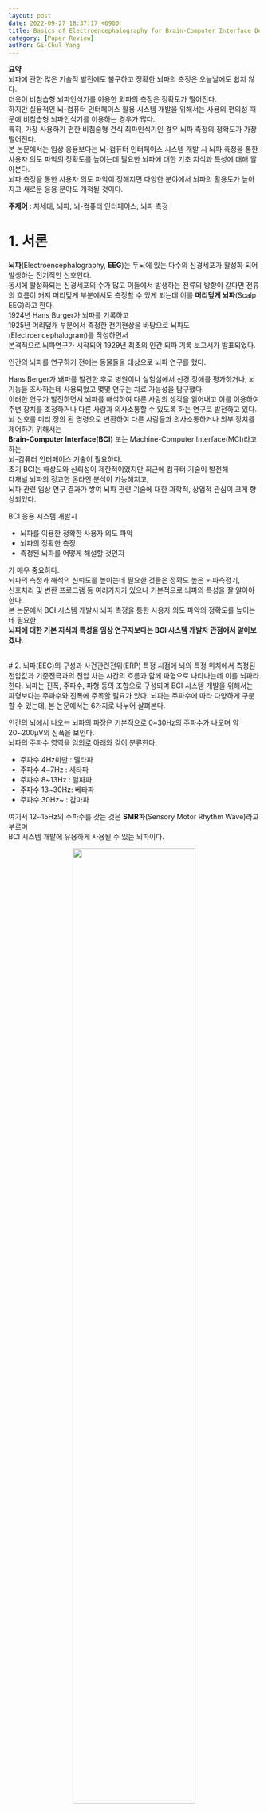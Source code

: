 ```yaml
---
layout: post
date: 2022-09-27 18:37:17 +0900
title: Basics of Electroencephalography for Brain-Computer Interface Developer
category: [Paper Review]
author: Gi-Chul Yang
---
```


**요약**  
뇌파에 관한 많은 기술적 발전에도 불구하고 정확한 뇌파의 측정은 오늘날에도 쉽지 않다.  
더욱이 비침습형 뇌파인식기를 이용한 외파의 측정은 정확도가 떨어진다.  
하지만 실용적인 뇌-컴퓨터 인터페이스 활용 시스템 개발을 위해서는 사용의 편의성 때문에 비침습형 뇌파인식기를 이용하는 경우가 많다.  
특히, 가장 사용하기 편한 비침습형 건식 최파인식기인 경우 뇌파 측정의 정확도가 가장 떨어진다.  
본 논문에서는 임상 응용보다는 뇌-컴퓨터 인터페이스 시스템 개발 시 뇌파 측정을 통한 사용자 의도 파악의 정확도를 높이는데 필요한 뇌파에 대한 기초 지식과 특성에 대해 알아본다.  
뇌파 측정을 통한 사용자 의도 파악이 정해지면 다양한 분야에서 뇌파의 활용도가 높아지고 새로운 응용 분야도 개척될 것이다.  

**주제어** : 차세대, 뇌파, 뇌-컴퓨터 인터페이스, 뇌파 측정

# 1. 서론
**뇌파**(Electroencephalography, **EEG**)는 두뇌에 있는 다수의 신경세포가 활성화 되어 발생하는 전기적인 신호인다.  
동시에 활성화되는 신경세포의 수가 많고 이들에서 발생하는 전류의 방향이 같다면 전류의 흐름이 커져 머리덮게 부분에서도 측정할 수 있게 되는데 이를 **머리덮게 뇌파**(Scalp EEG)라고 한다.  
1924년 Hans Burger가 뇌파를 기록하고  
1925년 머리덮개 부분에서 측정한 전기현상을 바탕으로 뇌파도(Electroencephalogram)를 작성하면서  
본격적으로 뇌파연구가 시작되어 1929년 최초의 인간 되파 기록 보고서가 발표되었다.  

인간의 뇌파를 연구하기 전에는 동물들을 대상으로 뇌파 연구를 했다.  

Hans Berger가 놰파를 발견한 후로 병원이나 실험실에서 신경 장애를 평가하거나, 
뇌 기능을 조사하는데 사용되었고 몇몇 연구는 치료 가능성을 탐구했다.  
이러한 연구가 발전하면서 뇌파를 해석하여 다른 사람의 생각을 읽어내고 이를 이용하여 주변 장치를 조정하거나 다른 사람과 의사소통할 수 있도록 하는 연구로 발전하고 있다.  
뇌 신호를 미리 정의 된 명령으로 변환하여 다른 사람들과 의사소통하거나 외부 장치를 제어하기 위해서는  
**Brain-Computer Interface(BCI)** 또는 Machine-Computer Interface(MCI)라고 하는  
뇌-컴퓨터 인터페이스 기술이 필요하다.  
초기 BCI는 해상도와 신뢰성이 제한적이었지만 최근에 컴퓨터 기술이 발전해  
다채널 뇌파의 정교한 온라인 분석이 가능해지고,  
뇌파 관련 임상 연구 결과가 쌓여 뇌파 관련 기술에 대한 과학적, 상업적 관심이 크게 향상되었다.  

BCI 응용 시스템 개발시 
- 뇌파를 이용한 정확한 사용자 의도 파악
- 뇌파의 정확한 측정
- 측정된 뇌파를 어떻게 해설할 것인지

가 매우 중요하다.  
뇌파의 측정과 해석의 신뢰도를 높이는데 필요한 것들은 정확도 높은 뇌파측정기,  
신호처리 및 변환 프로그램 등 여러가지가 있으나 기본적으로 뇌파의 특성을 잘 알아야 한다.  
본 논문에서 BCI 시스템 개발시 뇌파 측정을 통한 사용자 의도 파악의 정확도를 높이는데 필요한  
**뇌파에 대한 기본 지식과 특성을 임상 연구자보다는 BCI 시스템 개발자 관점에서 알아보겠다.**  

<br/>
# 2. 뇌파(EEG)의 구성과 사건관련전위(ERP)
특정 시점에 뇌의 특정 위치에서 측정된 전압값과 기준전극과의 전압 차는 시간의 흐름과 함께 파형으로 나타나는데 이를 뇌파라 한다.  
뇌파는 진폭, 주파수, 파형 등의 조합으로 구성되며 BCI 시스템 개발을 위해서는 파형보다는 주파수와 진폭에 주목할 필요가 있다.  
뇌파는 주파수에 따라 다양하게 구분할 수 있는데, 본 논문에서는 6가지로 나누어 살펴본다.  

인간의 뇌에서 나오는 뇌파의 파장은 기본적으로 0~30Hz의 주파수가 나오며 약 20~200µV의 진폭을 보인다.  
뇌파의 주파수 영역을 임의로 아래와 같이 분류한다.
- 주파수 4Hz미만 : 델타파
- 주파수 4~7Hz  : 세타파
- 주파수 8~13Hz : 알파파
- 주파수 13~30Hz: 베타파
- 주파수 30Hz~  : 감마파

여기서 12~15Hz의 주파수를 갖는 것은 **SMR파**(Sensory Motor Rhythm Wave)라고 부르며  
BCI 시스템 개발에 유용하게 사용될 수 있는 뇌파이다.  
<p align='center'><img style='width: 70%' src='../../../../assets/img/Paper_Review/Basic_BCI/Basic_BCI_0.png'/></p>

**사건관련전위**(Event-related potential; **ERP**)는 특정 자극 정보(소리, 영상 등)에 의해 발생하는  
**유발전이**(Evoked Potential; **EP**) 중에서 인지적 처리가 요구되는 상황에서 발생하는 뇌파이다.  
ERP는 발생 시간을 통제할 수 있어서 잘 측정한다면 사용자의 의도를 파악하는데 유용하게 쓰일 수 있는 신호로  
반응시간과 극성을 기준으로 구분하여 명명한다.  
ERP 파형 성분의 극성은 P로 나타내는 양전위와 N으로 나타내는 음전위가 있다.  
ERP는 이러한 극성과 반응시간을 이용하여,  
(청각)자극 제시 후 약 50ms 후에 최곳값이 양전위인 경우 **P50**이라 부르고  
자극 제시후 약 100ms 후에 최곳값이 음전위인 경우 **N100**라 부른다.  
이런 ERP는 P50, P200, P300, N100, N170, N200등 다양한데  
**P300**은 대표적인 ERP로 개수를 세거나 버튼을 누르는 등의 행동이 요구될 때  
이마엽과 마루엽(두정엽) 사이에서 발생한다.  
**N170**은 얼굴과 관련된 자극으로 뒤통수엽(후두엽)에서 크게 나타난다.  

운동관련전위(Movements Related Cortical Potentials; MRCPs)는 몸의 움직임 시작 1500~200ms 전부터  
나타나는 뇌전위로 근육이 수축하기 200~500ms전에 나타나는 Bereitschafts Potential(BP)와  
BP 발생후 500~50ms 사이에 운동의 계획과 관련하여 발생하는 Negative Slope(NS),  
그리고 운동 시작 50ms 후에 발생하는 Motor Potential(MP)로 구성된다.  

<br/>
# 3. BCI 시스템 개발시 주목할 뇌파의 발생 위치
뇌파는 뇌의 다양한 영역에서 발생하기 때문에 뇌의 영역을 구분하여 설명할 필요가 있다.  
뇌의 영역 구분과 이데 대한 설명은 브로드만이 구성한 브로드만 영역을 이용한다.
<p align='center'><img style='width: 70%' src='../../../../assets/img/Paper_Review/Basic_BCI/Basic_BCI_1.png'/></p>

Brodmann area는 대뇌의 피질에 있는 영역으로,  
세포구축(Cytoarchitecture) 즉 세포의 구조와 구성에 따라  
겉질47개와 속질 5개 영역을 포함하여 총 52개 영역을 정의하고 위 그림과 같이 번호를 부여한다.  

속질 5개의 영역은 뇌의 안쪽에 위치하며 기분, 사고, 운동 통합 등 종합 인지 기능인 집행기능을 담당한다.  
하지만 비침습형 뇌파인식기를 이용한 뇌파의 측정시 속질에서 발생하는 뇌파는 측정이 어려우므로  
BCI 시스템 개발시 주목할 뇌파의 발생 위치는 겉질 영역이다.  
겉질은 크게 보면 아래 그림과 같이 전두엽이라고 하는 이마엽(**Frontal Lobe**),  
두정엽이라고 하는 마루엽(**Parietal Lobe**), 측두엽이라고 하는 관자엽(**Temporal Lobe**),  
그리고 후두엽이라고 하는 뒤통수엽(**Occipital Lobe**) 이렇게 4부분으로 나누어 볼 수 있다.  
<p align='center'><img style='width: 70%' src='../../../../assets/img/Paper_Review/Basic_BCI/Basic_BCI_2.jpeg'/></p>

이마엽(Frontal Lobe)은 계획, 판단, 창의성, 추론 등을 포함한 고차원적 사회적 행동과 관련이 있다.  
이마엽은 브로드만 영역의 9, 44, 45, 46 등이 집행기능(Executive Function)과 관계가 있고,  
브로드만 영역의 8, 32, 44, 45번은 운동기능(Motor Function)과도 관계가 깊다.  
마루엽(Parietal Lobe)에 있는 1, 2, 3번 영역은 여러 감각정보들을 받아들이는 역할을 하는  
일차 몸감각영역이고 이를 단면으로 잘라 놓고 보면 뇌의 아래 쪽에서 위쪽으로 가면서  
혀, 입술, 코, 눈, 손, 몸통 순으로 대응되어 있으며 입술과 손가락은 넓은 대응 부분을 차지한다.  

5, 7번 영역은 몸감각연합영역(Somesthetic Association Area)이다.  
미각은 43번 영역에서 담당한다.  
중요한 자극에 집중하고 선택하는 능력인 주의(Attention)는 7번과 39번 영역과 관계가 깊다.  
관자엽(Temporal Lobe)은 청각, 후각 등과 관련이 있다.  
브로드만 영역의 22, 41, 42 등이 청각정보를 받아들이고 해석하는 역할을 수행한다.  
뒤통수엽(Occipital Lobe)은 시각기능(Visual Function)과 관련이 깊다.  
17, 18, 19번 영역이 이에 해당한다.  
<p align='center'><img style='width: 70%' src='../../../../assets/img/Paper_Review/Basic_BCI/Basic_BCI_3.png'/></p>

<br/>
# 4. BCI 시스템 개발시 주목할 잡파
두피에서 뇌파인식기를 이용하여 측정된 신호가 모두 뇌에서 발생한 신호가 아닐 수 있다.  
이처럼 두피에서 뇌파인식기를 이용하여 측정된 신호이지만 뇌가 아닌  
다른 곳에서 발생한 신호를 잡파(**Aritifact**)라 한다.  
잡파는 눈이나 혀움직임 또는 이 부딪치기와 같은 생리적인 요인에 의해서 발생할 수도 있고,  
주변 기계장치같은 비생리적 요인으로 인해 발생할 수도있다.  

Artifact는 뇌파보다 상대적으로 전위가 강하므로 뇌파인식기를 이용해 측정하기 쉽다.  
따라서 BCI 시스템의 효율을 높이기 위해서는 비생리적인 요인의 잡파는 제거해야 하지만  
생리적인 요인의 잡파는 잘 활용할 필요가 있다.  

- Sweat Artifact  
피부에 땀이 나 전극과 두피접촉면 사이에 저항이 변하면서 발생하는 땀잡파  

- Pulse Artifact  
두피아래 있는 동맥에 혈액이 흐를 때 발생할 수 있는 맥박잡파  

- Eyelid Flutter and Blinking Artifact  
눈을 깜빡일 때 발생하는 안검잡파  

- Eyeball Movement Artifact  
안구가 상하, 좌우로 움직일 때 발생하는 안구운동잡파  

- Glossokinetic Artifact  
혀가 움직일 때 발생하는 혀움직임잡파  

- Chewing Artifact  
음식물을 씹을 때 발생하는 저작잡파  

<br/>
# 5. 뇌파 측정을 위한 전극 부착 위치와 몽타주
비촉침 EEG를 위해 머리에 전극을 부착해야 한다.  
전극 부착 위치는 국제 10-20 system을 따른다.  
10-20 system은 아래 그림과 같이 노드 사이의 거리를 10%, 20% 로 유지를 하기 때문에 붙여진 이름이다.  

<p align='center'><img style='width: 70%' src='../../../../assets/img/Paper_Review/Basic_BCI/Basic_BCI_4.png'/></p>

<br/>
요즘에는 아래와 같은 개선된 10-20 system을 사용하기도 한다.  
개선된 10-20system은 5% 간격을 이용하기도 하여  
더 정밀한 측정을 위한 것으로 5%system (10-5 system)라고 부른다.  

<p align='center'><img style='width: 70%' src='../../../../assets/img/Paper_Review/Basic_BCI/Basic_BCI_5.png'/></p>

<br/>
전극 위치는 영어 알파벳과 숫자를 사용하여 이름을 정한다.  
- C : 중앙
- F : 이마엽(전두엽, Frontal Lobe)
- P : 마루엽(두정엽, Parietal Lobe)
- T : 관자엽(측두엽, Temporal Lobe)
- O : 뒤통수엽(후두엽, Occipital Lobe)

그리고 숫자는
- 홀수 : 좌측
- 짝수 : 우측

전극이 중앙선에서 멀어지면 숫자가 커진다.  

뇌파 인식기는 서로 다른 두 전극 - 입력 채널 G1(Grid 1)과 G2(Grid 2) - 의 전압 차이를 측정한다.  
활성전극(Active Electrode) G1과 전기활동이 거의 없는 기준전극(Reference Electrode) G2  
사이의 전압 차(G1 - G2)를 기록하는 것을 기준전극 유도 또는 단극성유도(Monopolar Derivation)라 한다.  
이때 기준전극은 활성이 0에 해당하면 가장 좋지만  
실제로 이러한 경우는 거의 불가능하므로 전압이 비교적 일정한 귀나  
Cz(central midline placement of electrodes in electroencephalography)를 기준전극으로  
사용하는 경우가 많다.  
그리고 서로 다른 두 전극의 전압 차를 비교하여 기록하는 것을 양극성 유도(Bipolar Derivations)라 한다.  
양극성 유도의 경우 입력되는 두 전극 G1과 G2는 서로 인접해 있는 경우가 많다.  
이렇게 측정된 특성 시점의 전압 차는 G1-G2 값으로 기록되고 시간의 흐름과 함께 파형으로 나타나고 이를 뇌파라 한다.  

몽타주는 뇌파 측정을 위한 전극 배열을 조합한 패턴으로  
뇌파 측정 영역의 공간적 구조를 나타내는 EEG 채널의 표현이다.  
몽타주는 크게 단극성유도를 이용하는 참조 몽타주(Reference Montage)와  
양극성 유도를 이용하는 비교 몽타주(Differential Montage)로 나눌 수 있다.  
예를 들어 Fp1, F3, C3등을 G1으로 하고 Cz를 G2로 하여 각각의 전압의 차이를 측정하면  
아래 a같은 Cz를 기준으로 하는 참조 몽타주가 되고  
b,c와 같은 귀를 기준으로 하는 참고 몽타주가 된다.  

<p align='center'><img style='width: 70%' src='../../../../assets/img/Paper_Review/Basic_BCI/Basic_BCI_6.png'/></p>

||<center>Reference Montage</center>|<center>Differential Montage</center>|
|:---:|:---:|:---:|
|장점|전체 위상관계를 파악하기 좋다|전극간 위치가 멀지 않기 때문에<br/>신호 발생 위치를 비교적 정확히 측정할 수 있다|
|단점|미세한 국소적 위치에 따른 <br/>전압의 차이나 정밀한 초점의 확인이 어렵다|이웃한 전극에서 비슷한 전압이 측정되면<br/>신호 발생을 알아내기 어렵다|

BCI 시스템 개발을 위해서는 시스템의 목적에 따라 필요한 뇌파 측정을 위한 적절한 몽타주를 만들고  
전극 부착 위치를 정확히 결정해야 한다.  
예를 들어, 시각정보에 반응하는 뇌파를 측정하기 위해서는 Oz를 활성전극 G1으로 하고  
A1이나 A2를 기준전극 G2로 설정하는 것이다.  
그리고 사용자의 정확한 의도를 알아내기 위해서는 사용자의 의도에 따른 정확한 신호를 발견해야 한다.  
이러한 정확한 신호 발견을 위해서는 여러 몽타주에 따른 뇌파를 각각 기록하고 서로 비교하여  
사용자의 의도와 뇌파 간의 상관도가 높은 뇌파 내의 특징들을 발견해야 한다.  

<br/>
# 6. 결론
디지털시스템이 보편화되면서 몽타주의 변화, 주파수 필터링 등  
다양한 변화를 실시간으로 적용하면서 뇌파를 기록하고 비교 연구하기 편하게 되었다.  
앞으로 이러한 뇌파에 관한 연구는 더욱 활성화되고 임상적 응용뿐만 아니라  
BCI 등 그 적용 범위가 확대될 것으로 예측된다.  
본 논문에서는 뇌파에 관한 세부적 임상 관련 지식은 생략하고  
BCI 시스템 개발 시 필요한 뇌파에 대한 기초 지식과 특성을 알아보았다.  
이는 의학이 아닌 공학 기반의 연구자들이 뇌파를 기반으로하는 다양한 시스템 개발시 유용한 참고자료가 될 것이다.  
향후 연구에서는 다양한 환경에서 여러 영역의 뇌파를 실제 측정하고 서로 비교하여  
사용자의 의도와 뇌파 간의 상관도가 높은 뇌파 내의 특징들을 발견하여 효과적인 BCI 시스템 개발에 활용하도록 한다.  

